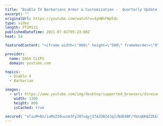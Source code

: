 ```yaml
---
title: "Diablo IV Barbarians Armor & Customization -  Quarterly Update June 2021"
excerpt: ""
originalUrl: https://youtube.com/watch?v=4yHBhFWp5dc
type: video
length: PT2M11S
publishedDateTime: 2021-07-01T05:23:08Z
heat: 54

featuredContent: "<iframe width=\"800\" height=\"500\" frameborder=\"0\" src=\"https://www.youtube.com/embed/4yHBhFWp5dc\" allow=\"accelerometer; autoplay; encrypted-media; gyroscope; picture-in-picture\" allowfullscreen></iframe>"

provider:
  name: DASH CLIPS
  domain: youtube.com

topics:
  - Diablo 4
  - Barbarian

images:
  - url: https://www.youtube.com/img/desktop/supported_browsers/dinosaur.png
    width: 1200
    height: 800
    isCached: true

secured: "elsuM+8n/iuMoZIOuusm3FyJ0TuqyjIfAZUBZdJqJ/NdE8BF/Ybnq6KQZZEEvcgdThZrDgIZAEgYp9eJNp50V1Vj+rMAT3W0GFl266tryL/Qkqk4ZbNqiWVnhag7Z4LqBhbX8VeqqU/0Nj7UnPcMAsxIj8L/IRkEPYqyWoO6pOKo9SHZImmKqC5phSddn+EBWuNa/+C79qsiuPoy/kj9du89WZUCSavXexRQTSZxsJZ9Kv8omwq7NStHXQm1tVHZROyzHaak+LpkbgMOYblmdBil9Y0PaCawLzrNuemytw9M5rfjRHaBDpYe4bH3QnGm35MDCkwtGxI+Cy1nCdDMqDd4VnQBnEDq0DXSOc3/zc1WpMg7fQKTaMcAYX3cNL8Gna1RyxeUhWwV3pAEuEqtimhPLcRTpQXPL7fEbVKwi+Q=;cO2Yb5svZBzy+IbhitA6fg=="
---
```


